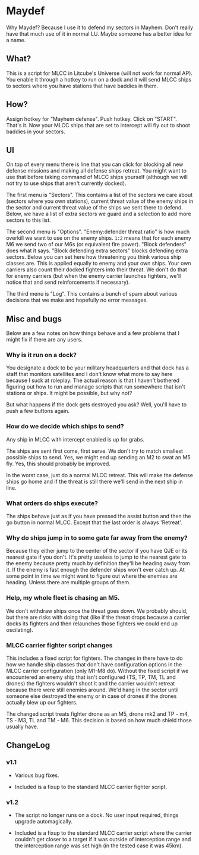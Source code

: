 # Maydef #

Why Maydef? Because I use it to defend my sectors in Mayhem. Don't really
have that much use of it in normal LU. Maybe someone has a better idea for
a name.

## What? ##

This is a script for MLCC in Litcube's Universe (will not work for
normal AP). You enable it through a hotkey to run on a dock and it
will send MLCC ships to sectors where you have stations that have
baddies in them.

## How? ##

Assign hotkey for "Mayhem defense". Push hotkey. Click on "START".
That's it. Now your MLCC ships that are set to intercept will fly out
to shoot baddies in your sectors.

## UI ##

On top of every menu there is line that you can click for blocking all
new defense missions and making all defense ships retreat. You might
want to use that before taking command of MLCC ships yourself
(although we will not try to use ships that aren't currently docked).

The first menu is "Sectors". This contains a list of the sectors we
care about (sectors where you own stations), current threat value of
the enemy ships in the sector and current threat value of the ships we
sent there to defend. Below, we have a list of extra sectors we guard
and a selection to add more sectors to this list.

The second menu is "Options". "Enemy:defender threat ratio" is how
much overkill we want to use on the enemy ships. `1:2` means that for
each enemy M6 we send two of our M6s (or equivalent fire power).
"Block defenders" does what it says. "Block defending extra sectors"
blocks defending extra sectors. Below you can set here how threatening
you think various ship classes are. This is applied equally to enemy
and your own ships. Your own carriers also count their docked fighters
into their threat. We don't do that for enemy carriers (but when the
enemy carrier launches fighters, we'll notice that and send
reinforcements if necessary).

The third menu is "Log". This contains a bunch of spam about various
decisions that we make and hopefully no error messages.

## Misc and bugs ##

Below are a few notes on how things behave and a few problems that I
might fix if there are any users.

### Why is it run on a dock? ###

You designate a dock to be your military headquarters and that dock
has a staff that monitors satellites and I don't know what more to say
here because I suck at roleplay. The actual reason is that I haven't
bothered figuring out how to run and manage scripts that run somewhere
that isn't stations or ships. It might be possible, but why not?

But what happens if the dock gets destroyed you ask? Well, you'll have
to push a few buttons again.

### How do we decide which ships to send? ###

Any ship in MLCC with intercept enabled is up for grabs.

The ships are sent first come, first serve. We don't try to match
smallest possible ships to send. Yes, we might end up sending an M2 to
swat an M5 fly. Yes, this should probably be improved.

In the worst case, just do a normal MLCC retreat. This will make the
defense ships go home and if the threat is still there we'll send in
the next ship in line.

### What orders do ships execute? ###

The ships behave just as if you have pressed the assist button and
then the go button in normal MLCC. Except that the last order is always
'Retreat'.

### Why do ships jump in to some gate far away from the enemy? ###

Because they either jump to the center of the sector if you have QJE
or its nearest gate if you don't. It's pretty useless to jump to the
nearest gate to the enemy because pretty much by definition they'll be
heading away from it. If the enemy is fast enough the defender ships
won't ever catch up. At some point in time we might want to figure out
where the enemies are heading. Unless there are multiple groups of
them.

### Help, my whole fleet is chasing an M5. ###

We don't withdraw ships once the threat goes down. We probably should,
but there are risks with doing that (like if the threat drops because
a carrier docks its fighters and then relaunches those fighters we
could end up oscilating).

### MLCC carrier fighter script changes ###

This includes a fixed script for fighters. The changes in there have
to do how we handle ship classes that don't have configuration options
in the MLCC carrier configuration (only M1-M8 do). Without the fixed
script if we encountered an enemy ship that isn't configured (TS, TP,
TM, TL and drones) the fighters wouldn't shoot it and the carrier
wouldn't retreat because there were still enemies around. We'd hang in
the sector until someone else destroyed the enemy or in case of drones
if the drones actually blew up our fighters.

The changed script treats fighter drone as an M5, drone mk2 and TP -
m4, TS - M3, TL and TM - M6. This decision is based on how much shield
those usually have.

## ChangeLog ##

### v1.1 ###

 - Various bug fixes.

 - Included is a fixup to the standard MLCC carrier fighter script.

### v1.2 ###

 - The script no longer runs on a dock. No user input required, things
   upgrade automagically.

 - Included is a fixup to the standard MLCC carrier script where the
   carrier couldn't get closer to a target if it was outside of
   interception range and the interception range was set high (in the
   tested case it was 45km).

